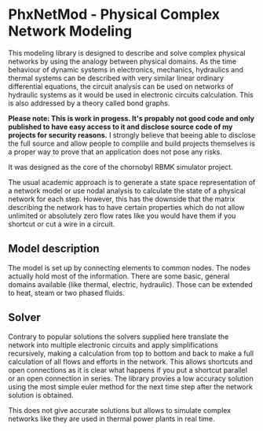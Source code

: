 # PhxNetMod - Physical Complex Network Modeling

This modeling library is designed to describe and solve complex physical 
networks by using the analogy between physical domains. As the time 
behaviour of dynamic systems in electronics, mechanics, hydraulics and 
thermal systems can be described with very similar linear ordinary 
differential equations, the circuit analysis can be used on networks of 
hydraulic systems as it would be used in electronic circuits calculation. This 
is also addressed by a theory called bond graphs.

**Please note: This is work in progess. It's propably not good code and only
published to have easy access to it and disclose source code of my projects
for security reasons.** I strongly believe that beeing able to disclose the 
full source and allow people to complile and build projects themselves is
a proper way to prove that an application does not pose any risks.

It was designed as the core of the chornobyl RBMK simulator project.

The usual academic  approach is to generate a state space representation of 
a network model or use nodal analysis to calculate the state of a physical 
network for each step.  However, this has the downside that the matrix 
describing the network has to have certain properties which do not allow 
unlimited or absolutely zero flow rates like you would have them if you 
shortcut or cut a wire in a circuit.

## Model description
The model is set up by connecting elements to common nodes. The nodes 
actually hold most of the information. There are some basic, general domains 
available (like thermal, electric, hydraulic). Those can be extended to heat,
steam or two phased fluids.

## Solver
Contrary to popular solutions the solvers supplied here translate the 
network into multiple electronic circuits and apply simplifications 
recursively, making a calculation from top to bottom and back to make a full 
calculation of all flows and efforts in the network. This allows shortcuts and
open connections as it is clear what happens if you put a shortcut parallel 
or an open connection in series.
The library provies a low accuracy solution using the most simple euler 
method for the next time step after the network solution is obtained.

This does not give accurate solutions but allows to simulate complex 
networks like they are used in thermal power plants in real time.
